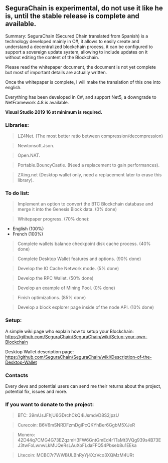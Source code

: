 <h2>SeguraChain is experimental, do not use it like he is, until the stable release is complete and available.</h2>

Summary: SeguraChain (Secured Chain translated from Spanish) is a technology developed mainly in C#,
it allows to easily create and understand a decentralized blockchain process, it can be configured to support a sovereign update system,
allowing to include updates on it without editing the content of the Blockchain. 

Please read the whitepaper document, the document is not yet complete but most of important details are actually written.

Once the whitepaper is complete, I will make the translation of this one into english.

Everything has been developed in C#, and support Net5, a downgrade to NetFramework 4.8 is available.

<b>Visual Studio 2019 16 at minimum is required.</b>


 
<h3>Libraries:</h3>

> LZ4Net. (The most better ratio between compression/decompression)

> Newtonsoft.Json.

> Open.NAT.

> Portable.BouncyCastle. (Need a replacement to gain performances).

> ZXing.net (Desktop wallet only, need a replacement later to erase this library).

  
<h3>To do list:</h3>

> Implement an option to convert the BTC Blockchain database and merge it into the Genesis Block data. (0% done)

> Whitepaper progress. (70% done):

  - English (100%)
  - French (100%)

> Complete wallets balance checkpoint disk cache process. (40% done)

> Complete Desktop Wallet features and options. (90% done)

> Develop the IO Cache Network mode. (5% done)

> Develop the RPC Wallet. (50% done)

> Develop an example of Mining Pool. (0% done)

> Finish optimizations. (85% done)

> Develop a block explorer page inside of the node API. (10% done)

<h3>Setup:</h3>

A simple wiki page who explain how to setup your Blockchain:
https://github.com/SeguraChain/SeguraChain/wiki/Setup-your-own-Blockchain

Desktop Wallet description page:
https://github.com/SeguraChain/SeguraChain/wiki/Description-of-the-Desktop-Wallet

<h3>Contacts</h3>
  
Every devs and potential users can send me their returns about the project, potential fix, issues and more.
  
  
<h3>If you want to donate to the project:</h3>

> BTC: 39mUsJFhjU6GDrchCkQ4iJsmdvD8S2jpzU

> Curecoin: B6V6mSNRDFzmDgiPcQKYhBer6GgbM5XJeR

> Monero: 42D44q7CMG4G73EZqzmH3FW6GntGmEd4r1TaMt3VQg939s4B73EJ3twFoLwnwLkMUQeRsLAuXoFLdaFFQ54Pbseb8u1EEka

> Litecoin: MCBC7r7WWBULBhRyYj4XzVco3XQMzM4URt


